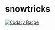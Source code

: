 # snowtricks
[![Codacy Badge](https://api.codacy.com/project/badge/Grade/9568076513904fbdae68af9698eadffa)](https://app.codacy.com/manual/FrancisLibs/snowtricks?utm_source=github.com&utm_medium=referral&utm_content=FrancisLibs/snowtricks&utm_campaign=Badge_Grade_Dashboard)